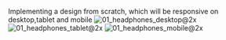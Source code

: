 ﻿Implementing a design from scratch, which will be responsive on desktop,tablet and mobile
![01_headphones_desktop@2x](https://github.com/n-jolayemi1/headphones/assets/113756013/b1ce2d27-d856-4c36-988f-9084939f093f)
![01_headphones_tablet@2x](https://github.com/n-jolayemi1/headphones/assets/113756013/9beef903-abf5-4c5b-ade8-905eef48767d)
![01_headphones_mobile@2x](https://github.com/n-jolayemi1/headphones/assets/113756013/e197c7df-1fcf-4b91-80c2-4e0833aa0eef)
